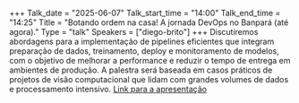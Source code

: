 +++
Talk_date = "2025-06-07"
Talk_start_time = "14:00"
Talk_end_time = "14:25"
Title = "Botando ordem na casa! A jornada DevOps no Banpará (até agora)."
Type = "talk"
Speakers = ["diego-brito"]
+++
Discutiremos abordagens para a implementação de pipelines eficientes que integram preparação de dados, treinamento, deploy e monitoramento de modelos, com o objetivo de melhorar a performance e reduzir o tempo de entrega em ambientes de produção. A palestra será baseada em casos práticos de projetos de visão computacional que lidam com grandes volumes de dados e processamento intensivo.
[Link para a apresentação](#!)
